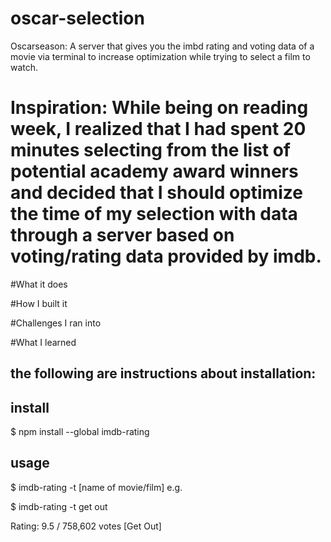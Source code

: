 # oscar-selection
Oscarseason: A server that gives you the imbd rating and voting data of a movie via terminal to increase optimization while trying to select a film to watch. 

# Inspiration: While being on reading week, I realized that I had spent 20 minutes selecting from the list of potential academy award winners and decided that I should optimize the time of my selection with data through a server based on voting/rating data provided by imdb.

#What it does


#How I built it

#Challenges I ran into

#What I learned


## the following are instructions about installation:

## install

$ npm install --global imdb-rating

## usage

$ imdb-rating -t [name of movie/film]
e.g.

$ imdb-rating -t get out

Rating: 9.5 / 758,602 votes [Get Out]

